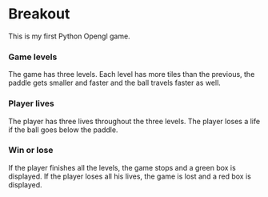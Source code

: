# Breakout


This is my first Python Opengl game. 

### Game levels
The game has three levels. Each level has more tiles than the previous, the paddle gets smaller and faster and the ball travels faster as well.

### Player lives
The player has three lives throughout the three levels. The player loses a life if the ball goes below the paddle.

### Win or lose
If the player finishes all the levels, the game stops and a green box is displayed.
If the player loses all his lives, the game is lost and a red box is displayed.
